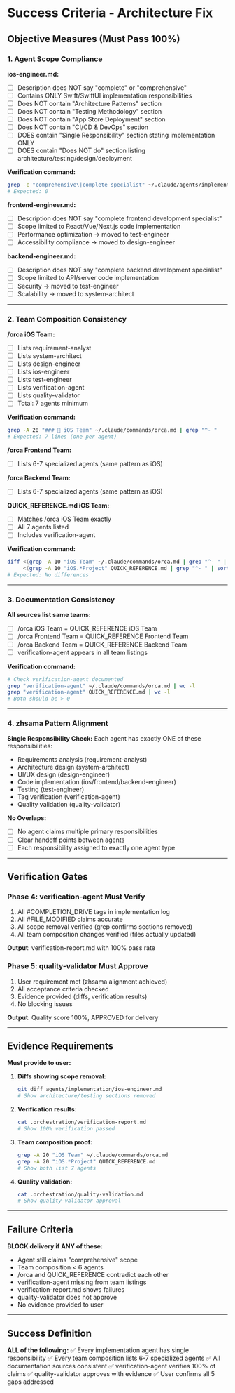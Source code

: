 # Success Criteria - Architecture Fix

## Objective Measures (Must Pass 100%)

### 1. Agent Scope Compliance

**ios-engineer.md:**
- [ ] Description does NOT say "complete" or "comprehensive"
- [ ] Contains ONLY Swift/SwiftUI implementation responsibilities
- [ ] Does NOT contain "Architecture Patterns" section
- [ ] Does NOT contain "Testing Methodology" section  
- [ ] Does NOT contain "App Store Deployment" section
- [ ] Does NOT contain "CI/CD & DevOps" section
- [ ] DOES contain "Single Responsibility" section stating implementation ONLY
- [ ] DOES contain "Does NOT do" section listing architecture/testing/design/deployment

**Verification command:**
```bash
grep -c "comprehensive\|complete specialist" ~/.claude/agents/implementation/ios-engineer.md
# Expected: 0
```

**frontend-engineer.md:**
- [ ] Description does NOT say "complete frontend development specialist"
- [ ] Scope limited to React/Vue/Next.js code implementation
- [ ] Performance optimization → moved to test-engineer
- [ ] Accessibility compliance → moved to design-engineer

**backend-engineer.md:**
- [ ] Description does NOT say "complete backend development specialist"
- [ ] Scope limited to API/server code implementation
- [ ] Security → moved to test-engineer
- [ ] Scalability → moved to system-architect

---

### 2. Team Composition Consistency

**/orca iOS Team:**
- [ ] Lists requirement-analyst
- [ ] Lists system-architect
- [ ] Lists design-engineer
- [ ] Lists ios-engineer
- [ ] Lists test-engineer
- [ ] Lists verification-agent
- [ ] Lists quality-validator
- [ ] Total: 7 agents minimum

**Verification command:**
```bash
grep -A 20 "### 📱 iOS Team" ~/.claude/commands/orca.md | grep "^- "
# Expected: 7 lines (one per agent)
```

**/orca Frontend Team:**
- [ ] Lists 6-7 specialized agents (same pattern as iOS)

**/orca Backend Team:**
- [ ] Lists 6-7 specialized agents (same pattern as iOS)

**QUICK_REFERENCE.md iOS Team:**
- [ ] Matches /orca iOS Team exactly
- [ ] All 7 agents listed
- [ ] Includes verification-agent

**Verification command:**
```bash
diff <(grep -A 10 "iOS Team" ~/.claude/commands/orca.md | grep "^- " | sort) \
     <(grep -A 10 "iOS.*Project" QUICK_REFERENCE.md | grep "^- " | sort)
# Expected: No differences
```

---

### 3. Documentation Consistency

**All sources list same teams:**
- [ ] /orca iOS Team = QUICK_REFERENCE iOS Team
- [ ] /orca Frontend Team = QUICK_REFERENCE Frontend Team  
- [ ] /orca Backend Team = QUICK_REFERENCE Backend Team
- [ ] verification-agent appears in all team listings

**Verification command:**
```bash
# Check verification-agent documented
grep "verification-agent" ~/.claude/commands/orca.md | wc -l
grep "verification-agent" QUICK_REFERENCE.md | wc -l
# Both should be > 0
```

---

### 4. zhsama Pattern Alignment

**Single Responsibility Check:**
Each agent has exactly ONE of these responsibilities:
- Requirements analysis (requirement-analyst)
- Architecture design (system-architect)
- UI/UX design (design-engineer)
- Code implementation (ios/frontend/backend-engineer)
- Testing (test-engineer)
- Tag verification (verification-agent)
- Quality validation (quality-validator)

**No Overlaps:**
- [ ] No agent claims multiple primary responsibilities
- [ ] Clear handoff points between agents
- [ ] Each responsibility assigned to exactly one agent type

---

## Verification Gates

### Phase 4: verification-agent Must Verify

1. All #COMPLETION_DRIVE tags in implementation log
2. All #FILE_MODIFIED claims accurate
3. All scope removal verified (grep confirms sections removed)
4. All team composition changes verified (files actually updated)

**Output**: verification-report.md with 100% pass rate

### Phase 5: quality-validator Must Approve

1. User requirement met (zhsama alignment achieved)
2. All acceptance criteria checked
3. Evidence provided (diffs, verification results)
4. No blocking issues

**Output**: Quality score 100%, APPROVED for delivery

---

## Evidence Requirements

**Must provide to user:**

1. **Diffs showing scope removal:**
   ```bash
   git diff agents/implementation/ios-engineer.md
   # Show architecture/testing sections removed
   ```

2. **Verification results:**
   ```bash
   cat .orchestration/verification-report.md
   # Show 100% verification passed
   ```

3. **Team composition proof:**
   ```bash
   grep -A 20 "iOS Team" ~/.claude/commands/orca.md
   grep -A 20 "iOS.*Project" QUICK_REFERENCE.md
   # Show both list 7 agents
   ```

4. **Quality validation:**
   ```bash
   cat .orchestration/quality-validation.md
   # Show quality-validator approval
   ```

---

## Failure Criteria

**BLOCK delivery if ANY of these:**
- Agent still claims "comprehensive" scope
- Team composition < 6 agents
- /orca and QUICK_REFERENCE contradict each other
- verification-agent missing from team listings
- verification-report.md shows failures
- quality-validator does not approve
- No evidence provided to user

---

## Success Definition

**ALL of the following:**
✅ Every implementation agent has single responsibility
✅ Every team composition lists 6-7 specialized agents
✅ All documentation sources consistent
✅ verification-agent verifies 100% of claims
✅ quality-validator approves with evidence
✅ User confirms all 5 gaps addressed
